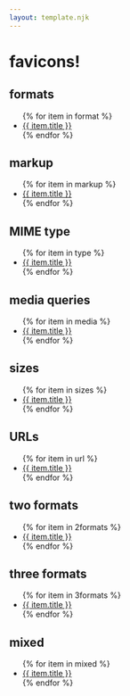 ```yaml
---
layout: template.njk
---
```

# favicons!

## formats

<ul>
{% for item in format %}
<li><a href="{{ item.permalink }}">{{ item.title }}</a></li>
{% endfor %}
</ul>

## markup

<ul>
{% for item in markup %}
<li><a href="{{ item.permalink }}">{{ item.title }}</a></li>
{% endfor %}
</ul>

## MIME type

<ul>
{% for item in type %}
<li><a href="{{ item.permalink }}">{{ item.title }}</a></li>
{% endfor %}
</ul>

## media queries

<ul>
{% for item in media %}
<li><a href="{{ item.permalink }}">{{ item.title }}</a></li>
{% endfor %}
</ul>

## sizes

<ul>
{% for item in sizes %}
<li><a href="{{ item.permalink }}">{{ item.title }}</a></li>
{% endfor %}
</ul>

## URLs

<ul>
{% for item in url %}
<li><a href="{{ item.permalink }}">{{ item.title }}</a></li>
{% endfor %}
</ul>


## two formats

<ul>
{% for item in 2formats %}
<li><a href="{{ item.permalink }}">{{ item.title }}</a></li>
{% endfor %}
</ul>


## three formats

<ul>
{% for item in 3formats %}
<li><a href="{{ item.permalink }}">{{ item.title }}</a></li>
{% endfor %}
</ul>


## mixed

<ul>
{% for item in mixed %}
<li><a href="{{ item.permalink }}">{{ item.title }}</a></li>
{% endfor %}
</ul>
